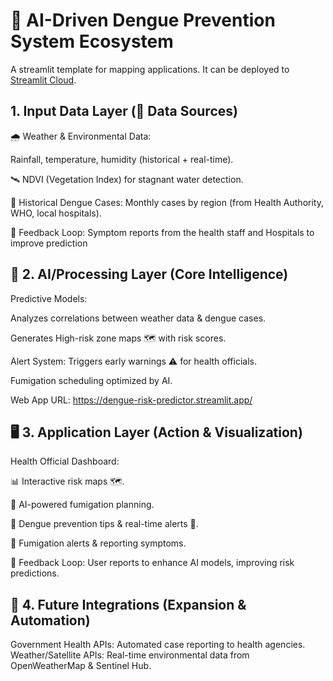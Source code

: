 # 🦟 AI-Driven Dengue Prevention System Ecosystem

A streamlit template for mapping applications. It can be deployed to [Streamlit Cloud](https://streamlit.io/cloud).

## 1. Input Data Layer (🔵 Data Sources)
🌧️ Weather & Environmental Data:

Rainfall, temperature, humidity (historical + real-time).

🛰️ NDVI (Vegetation Index) for stagnant water detection.

🦟 Historical Dengue Cases: Monthly cases by region (from Health Authority, WHO, local hospitals).

🔄 Feedback Loop: Symptom reports from the health staff and Hospitals to improve prediction

## 🧠 2. AI/Processing Layer (Core Intelligence)
Predictive Models:

Analyzes correlations between weather data & dengue cases.

Generates High-risk zone maps 🗺️ with risk scores.

Alert System: Triggers early warnings ⚠️ for health officials.

Fumigation scheduling optimized by AI.

Web App URL: <https://dengue-risk-predictor.streamlit.app/>

## 🖥️ 3. Application Layer (Action & Visualization)
Health Official Dashboard:

📊 Interactive risk maps 🗺️.

🦟 AI-powered fumigation planning.

📱 Dengue prevention tips & real-time alerts 🚨.

📍 Fumigation alerts & reporting symptoms.

🔄 Feedback Loop: User reports to enhance AI models, improving risk predictions.

## 🔗 4. Future Integrations (Expansion & Automation)
  Government Health APIs:
  Automated case reporting to health agencies.
  Weather/Satellite APIs:
  Real-time environmental data from OpenWeatherMap & Sentinel Hub.
